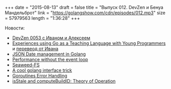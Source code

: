 +++
date = "2015-08-13"
draft = false
title = "Выпуск 012. DevZen и Бенуа Мандельброт"
link = "https://golangshow.com/cdn/episodes/012.mp3"
size = 57979563
length = "1:36:28"
+++

Новости:

* [DevZen 0053 с Иваном и Алексеем](http://devzen.ru/episode-0053/)
* [Experiences using Go as a Teaching Language with Young Programmers](https://groups.google.com/d/msg/golang-nuts/FIRSDBehb3g/BFiHYVNCwzUJ) и [перевеод от Ивана](http://habrahabr.ru/post/264643/)
* [JSON Date management in Golang](http://blog.charmes.net/2015/08/json-date-management-in-golang_7.html)
* [Performance without the event loop](http://dave.cheney.net/2015/08/08/performance-without-the-event-loop)
* [Seaweed-FS](https://github.com/chrislusf/seaweedfs)
* [A cool golang interface trick](http://domas.monkus.lt/posts/2015-08-07-cool-golang-interface-trick/)
* [Goroutines Error Handling](https://www.atatus.com/blog/goroutines-error-handling/)
* [isStale and computeBuildID: Theory of Operation](https://github.com/golang/go/blob/5973558826c14baf4be28e438af608d397ea08dd/src/cmd/go/pkg.go#L1037-L1298)
